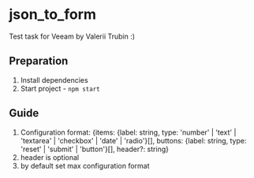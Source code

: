 # json_to_form

Test task for Veeam by Valerii Trubin :)

## Preparation

 1. Install dependencies
 2. Start project - `npm start`

## Guide

 1. Configuration format: {items: {label: string, type: 'number' | 'text' | 'textarea' | 'checkbox' | 'date' | 'radio'}[], buttons: {label: string, type: 'reset' | 'submit' | 'button'}[], header?: string}
 2. header is optional
 3. by default set max configuration format